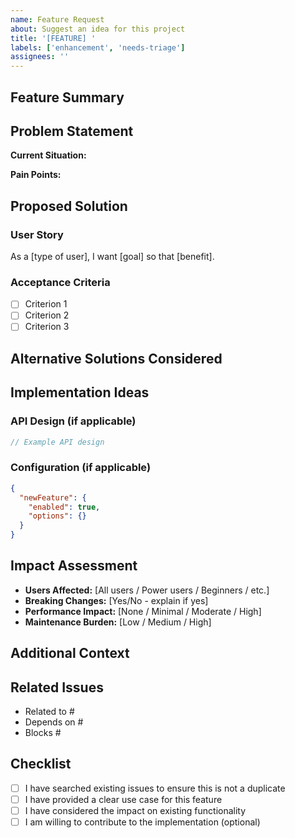 ```yaml
---
name: Feature Request
about: Suggest an idea for this project
title: '[FEATURE] '
labels: ['enhancement', 'needs-triage']
assignees: ''
---
```


## Feature Summary
<!-- A brief description of the feature you'd like to see -->

## Problem Statement
<!-- Is your feature request related to a problem? Please describe -->
**Current Situation:**

**Pain Points:**

## Proposed Solution
<!-- A clear and concise description of what you want to happen -->

### User Story
As a [type of user], I want [goal] so that [benefit].

### Acceptance Criteria
- [ ] Criterion 1
- [ ] Criterion 2
- [ ] Criterion 3

## Alternative Solutions Considered
<!-- A clear and concise description of any alternative solutions or features you've considered -->

## Implementation Ideas
<!-- If you have thoughts on how this could be implemented, please share them -->

### API Design (if applicable)
```typescript
// Example API design
```

### Configuration (if applicable)
```json
{
  "newFeature": {
    "enabled": true,
    "options": {}
  }
}
```

## Impact Assessment
- **Users Affected:** [All users / Power users / Beginners / etc.]
- **Breaking Changes:** [Yes/No - explain if yes]
- **Performance Impact:** [None / Minimal / Moderate / High]
- **Maintenance Burden:** [Low / Medium / High]

## Additional Context
<!-- Add any other context, mockups, or screenshots about the feature request here -->

## Related Issues
<!-- Link to related issues or discussions -->
- Related to #
- Depends on #
- Blocks #

## Checklist
- [ ] I have searched existing issues to ensure this is not a duplicate
- [ ] I have provided a clear use case for this feature
- [ ] I have considered the impact on existing functionality
- [ ] I am willing to contribute to the implementation (optional)
